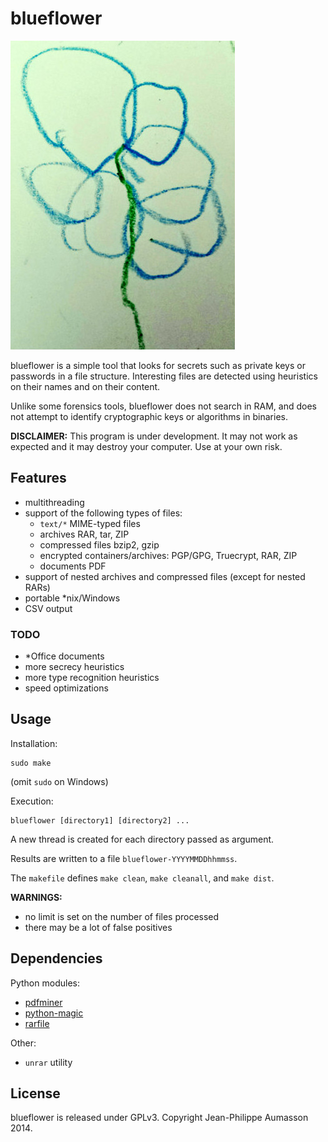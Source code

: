 blueflower
==========

![logo](blueflower.jpg)

blueflower is a simple tool that looks for secrets such as private keys
or passwords in a file structure.
Interesting files are detected using heuristics on their names and on
their content.

Unlike some forensics tools, blueflower does not search in RAM, and
does not attempt to identify cryptographic keys or algorithms in
binaries.

**DISCLAIMER:** This program is under development. It may not work as
expected and it may destroy your computer. Use at your own risk.


Features
------------

* multithreading
* support of the following types of files:
    - `text/*` MIME-typed files
    - archives RAR, tar, ZIP
    - compressed files bzip2, gzip
    - encrypted containers/archives: PGP/GPG, Truecrypt, RAR, ZIP
    - documents PDF
* support of nested archives and compressed files (except for nested RARs)
* portable \*nix/Windows
* CSV output


### TODO

* \*Office documents
* more secrecy heuristics
* more type recognition heuristics
* speed optimizations


Usage
------------

Installation:
```
sudo make
```
(omit `sudo` on Windows)

Execution:
```
blueflower [directory1] [directory2] ...
```
A new thread is created for each directory passed as argument.

Results are written to a file `blueflower-YYYYMMDDhhmmss`.

The `makefile` defines `make clean`, `make cleanall`, and `make dist`.

**WARNINGS:**

* no limit is set on the number of files processed
* there may be a lot of false positives


Dependencies
------------

Python modules:
* [pdfminer](https://pypi.python.org/pypi/pdfminer/)
* [python-magic](https://pypi.python.org/pypi/python-magic/)
* [rarfile](https://pypi.python.org/pypi/rarfile/)

Other:
* `unrar` utility


License
-------

blueflower is released under GPLv3. Copyright Jean-Philippe Aumasson 2014.
